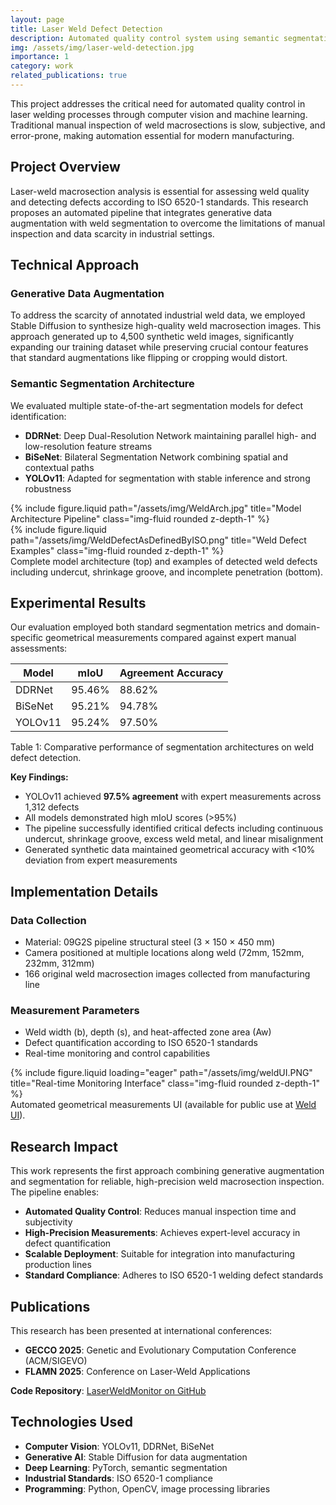 ```yaml
---
layout: page
title: Laser Weld Defect Detection
description: Automated quality control system using semantic segmentation and generative data augmentation for laser weld inspection.
img: /assets/img/laser-weld-detection.jpg
importance: 1
category: work
related_publications: true
---
```


This project addresses the critical need for automated quality control in laser welding processes through computer vision and machine learning. Traditional manual inspection of weld macrosections is slow, subjective, and error-prone, making automation essential for modern manufacturing.

## Project Overview

Laser-weld macrosection analysis is essential for assessing weld quality and detecting defects according to ISO 6520-1 standards. This research proposes an automated pipeline that integrates generative data augmentation with weld segmentation to overcome the limitations of manual inspection and data scarcity in industrial settings.

## Technical Approach

### Generative Data Augmentation
To address the scarcity of annotated industrial weld data, we employed Stable Diffusion to synthesize high-quality weld macrosection images. This approach generated up to 4,500 synthetic weld images, significantly expanding our training dataset while preserving crucial contour features that standard augmentations like flipping or cropping would distort.

### Semantic Segmentation Architecture
We evaluated multiple state-of-the-art segmentation models for defect identification:

- **DDRNet**: Deep Dual-Resolution Network maintaining parallel high- and low-resolution feature streams
- **BiSeNet**: Bilateral Segmentation Network combining spatial and contextual paths
- **YOLOv11**: Adapted for segmentation with stable inference and strong robustness

<div class="row justify-content-center">
    <div class="col-sm-10 mt-3 mt-md-0">
        {% include figure.liquid path="/assets/img/WeldArch.jpg" title="Model Architecture Pipeline" class="img-fluid rounded z-depth-1" %}
    </div>
</div>

<div class="row justify-content-center">
    <div class="col-sm-10 mt-3 mt-md-0">
        {% include figure.liquid path="/assets/img/WeldDefectAsDefinedByISO.png" title="Weld Defect Examples" class="img-fluid rounded z-depth-1" %}
    </div>
</div>

<div class="caption">
    Complete model architecture (top) and examples of detected weld defects including undercut, shrinkage groove, and incomplete penetration (bottom).
</div>

## Experimental Results

Our evaluation employed both standard segmentation metrics and domain-specific geometrical measurements compared against expert manual assessments:

<div class="row justify-content-sm-center">
    <div class="col-sm-8 mt-3 mt-md-0">
        <table class="table table-striped table-bordered">
            <thead class="thead-dark">
                <tr>
                    <th scope="col">Model</th>
                    <th scope="col">mIoU</th>
                    <th scope="col">Agreement Accuracy</th>
                </tr>
            </thead>
            <tbody>
                <tr>
                    <td>DDRNet</td>
                    <td>95.46%</td>
                    <td>88.62%</td>
                </tr>
                <tr>
                    <td>BiSeNet</td>
                    <td>95.21%</td>
                    <td>94.78%</td>
                </tr>
                <tr>
                    <td>YOLOv11</td>
                    <td>95.24%</td>
                    <td>97.50%</td>
                </tr>
            </tbody>
        </table>
    </div>
</div>
<div class="caption">
    Table 1: Comparative performance of segmentation architectures on weld defect detection.
</div>

**Key Findings:**
- YOLOv11 achieved **97.5% agreement** with expert measurements across 1,312 defects
- All models demonstrated high mIoU scores (>95%)
- The pipeline successfully identified critical defects including continuous undercut, shrinkage groove, excess weld metal, and linear misalignment
- Generated synthetic data maintained geometrical accuracy with <10% deviation from expert measurements

## Implementation Details

### Data Collection
- Material: 09G2S pipeline structural steel (3 × 150 × 450 mm)
- Camera positioned at multiple locations along weld (72mm, 152mm, 232mm, 312mm)
- 166 original weld macrosection images collected from manufacturing line

### Measurement Parameters
- Weld width (b), depth (s), and heat-affected zone area (Aw)
- Defect quantification according to ISO 6520-1 standards
- Real-time monitoring and control capabilities

<div class="row justify-content-center">
    <div class="col-sm-12 mt-3 mt-md-0">
        {% include figure.liquid loading="eager" path="/assets/img/weldUI.PNG" title="Real-time Monitoring Interface" class="img-fluid rounded z-depth-1" %}
    </div>
</div>
<div class="caption">
    Automated geometrical measurements UI (available for public use at <a href="https://aveen007.github.io/weldfront/">Weld UI</a>).
</div>

## Research Impact

This work represents the first approach combining generative augmentation and segmentation for reliable, high-precision weld macrosection inspection. The pipeline enables:

- **Automated Quality Control**: Reduces manual inspection time and subjectivity
- **High-Precision Measurements**: Achieves expert-level accuracy in defect quantification
- **Scalable Deployment**: Suitable for integration into manufacturing production lines
- **Standard Compliance**: Adheres to ISO 6520-1 welding defect standards

## Publications

This research has been presented at international conferences:
- **GECCO 2025**: Genetic and Evolutionary Computation Conference (ACM/SIGEVO)
- **FLAMN 2025**: Conference on Laser-Weld Applications

**Code Repository**: [LaserWeldMonitor on GitHub](https://github.com/ILT-ITMO/LaserWeldMonitor.git)

## Technologies Used

- **Computer Vision**: YOLOv11, DDRNet, BiSeNet
- **Generative AI**: Stable Diffusion for data augmentation
- **Deep Learning**: PyTorch, semantic segmentation
- **Industrial Standards**: ISO 6520-1 compliance
- **Programming**: Python, OpenCV, image processing libraries
